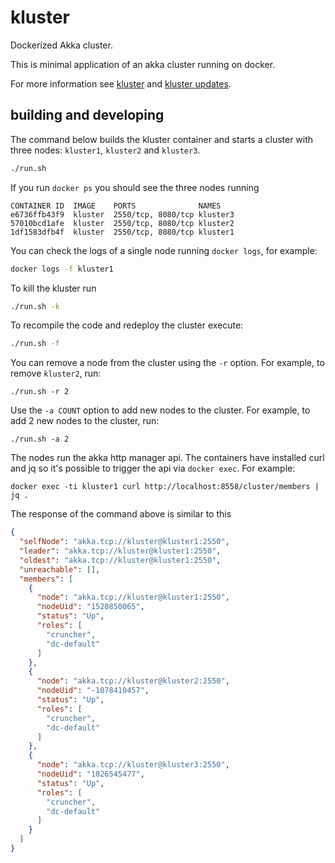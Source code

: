 # kluster

Dockerized Akka cluster.

This is minimal application of an akka cluster running on docker.

For more information see [kluster](http://daniberg.com/2017/06/06/kluster.html) and
[kluster updates](http://daniberg.com/2017/06/20/kluster-updates.html).

## building and developing

The command below builds the kluster container and starts a cluster with three nodes: `kluster1`, `kluster2` and `kluster3`.

```bash
./run.sh
```

If you run `docker ps` you should see the three nodes running

```
CONTAINER ID  IMAGE    PORTS              NAMES
e6736ffb43f9  kluster  2550/tcp, 8080/tcp kluster3
57010bcd1afe  kluster  2550/tcp, 8080/tcp kluster2
1df1583dfb4f  kluster  2550/tcp, 8080/tcp kluster1
```

You can check the logs of a single node running `docker logs`, for example:

```bash
docker logs -f kluster1
```

To kill the kluster run

```bash
./run.sh -k
```

To recompile the code and redeploy the cluster execute:

```bash
./run.sh -f
```

You can remove a node from the cluster using the `-r` option. For example, to remove `kluster2`, run:

```
./run.sh -r 2
```

Use the `-a COUNT` option to add new nodes to the cluster. For example, to add 2
new nodes to the cluster, run:

```
./run.sh -a 2
```

The nodes run the akka http manager api. The containers have installed curl and
jq so it's possible to trigger the api via `docker exec`. For example:

```
docker exec -ti kluster1 curl http://localhost:8558/cluster/members | jq .
```

The response of the command above is similar to this

```json
{
  "selfNode": "akka.tcp://kluster@kluster1:2550",
  "leader": "akka.tcp://kluster@kluster1:2550",
  "oldest": "akka.tcp://kluster@kluster1:2550",
  "unreachable": [],
  "members": [
    {
      "node": "akka.tcp://kluster@kluster1:2550",
      "nodeUid": "1520850065",
      "status": "Up",
      "roles": [
        "cruncher",
        "dc-default"
      ]
    },
    {
      "node": "akka.tcp://kluster@kluster2:2550",
      "nodeUid": "-1078410457",
      "status": "Up",
      "roles": [
        "cruncher",
        "dc-default"
      ]
    },
    {
      "node": "akka.tcp://kluster@kluster3:2550",
      "nodeUid": "1026545477",
      "status": "Up",
      "roles": [
        "cruncher",
        "dc-default"
      ]
    }
  ]
}
```